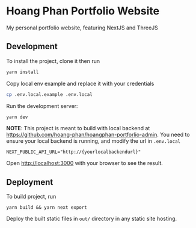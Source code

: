 # Hoang Phan Portfolio Website

My personal portfolio website, featuring NextJS and ThreeJS

## Development

To install the project, clone it then run

```sh
yarn install
```

Copy local env example and replace it with your credentials

```sh
cp .env.local.example .env.local
```

Run the development server:

```sh
yarn dev
```

**NOTE**: This project is meant to build with local backend at https://github.com/hoang-phan/hoangphan-portforlio-admin. You need to ensure your local backend is running, and modify the url in `.env.local`

```
NEXT_PUBLIC_API_URL="http://{yourlocalbackendurl}"
```

Open [http://localhost:3000](http://localhost:3000) with your browser to see the result.

## Deployment

To build project, run

```
yarn build && yarn next export
```

Deploy the built static files in `out/` directory in any static site hosting.